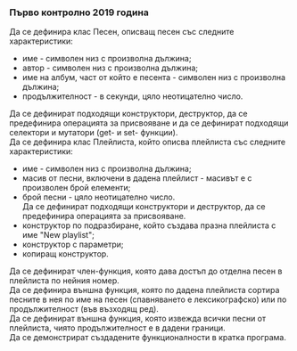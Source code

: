 ### Първо контролно 2019 година
Да се дефинира клас Песен, описващ песен със следните характеристики:
- име - символен низ с произволна дължина;
- автор - символен низ с произволна дължина;
- име на албум, част от който е песента - символен низ с произволна дължина;
- продължителност - в секунди, цяло неотицателно число.

Да се дефинират подходящи конструктори, деструктор, да се предефинира операцията за присвояване и да се дефинират подходящи селектори и мутатори (get- и set- функции). <br />
Да се дефинира клас Плейлиста, който описва плейлиста със следните характеристики:
- име - символен низ с произволна дължина;
- масив от песни, включени в дадена плейлист - масивът е с произволен брой елементи;
- брой песни - цяло неотицателно число.<br />
Да се дефинират подходящи конструктори и деструктор, да се предефинира операцията за присвояване.
- конструктор по подразбиране, който създава празна плейлиста с име "New playlist";
- конструктор с параметри;
- копиращ конструктор.

Да се дефинират член-функция, която дава достъп до отделна песен в плейлиста по нейния номер.<br />
Да се дефинира външна функция, която по дадена плейлиста сортира песните в нея по име на песен (спавняването е лексикографско) или по продължителност (във възходящ ред). <br />
Да се дефинират външна функция, която извежда всички песни от плейлиста, чиято продължителност е в дадени граници. <br />
Да се демонстрират създадените функционалности в кратка програма.
